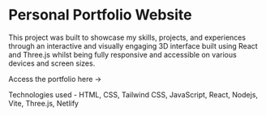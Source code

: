 # Personal Portfolio Website

This project was built to showcase my skills, projects, and experiences through an interactive and visually engaging 3D interface built using React and Three.js whilst being fully responsive and accessible on various devices and screen sizes.

Access the portfolio here -> 

Technologies used - HTML, CSS, Tailwind CSS, JavaScript, React, Nodejs, Vite, Three.js, Netlify


